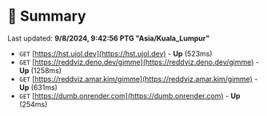 # 📖 Summary
Last updated: **9/8/2024, 9:42:56 PTG "Asia/Kuala_Lumpur"**

- `GET` [https://hst.ujol.dev](https://hst.ujol.dev) - **Up** (523ms)
- `GET` [https://reddviz.deno.dev/gimme](https://reddviz.deno.dev/gimme) - **Up** (1258ms)
- `GET` [https://reddviz.amar.kim/gimme](https://reddviz.amar.kim/gimme) - **Up** (631ms)
- `GET` [https://dumb.onrender.com](https://dumb.onrender.com) - **Up** (254ms)
